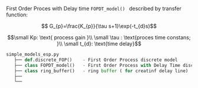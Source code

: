 

First Order Proces with Delay time ```FOPDT_model() ``` described by transfer function: 

$$ G_{p}=\frac{K_{p}}{\tau s+1}\exp(-t_{d}s)$$ 
```math
\small   Kp: \text{ process gain }\\
\small   \tau : \text{proces time constans; }\\
\small   t_{d}: \text{time delay}
```




 ```python
simple_models_esp.py 
    ├── def.discrete_FOP()    - First Order Process discrete model                                          
    ├── class FOPDT_model()   - First Order Process with Delay Time discrete model       
    ├── class ring_buffer()   - ring buffer ( for creatinf delay line)  
    ├──                                        
    └──                                     
 ``` 
